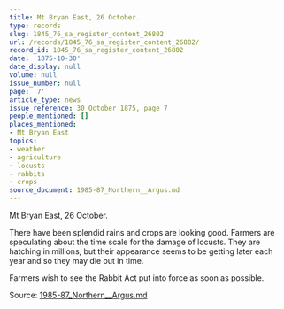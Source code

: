 ```yaml
---
title: Mt Bryan East, 26 October.
type: records
slug: 1845_76_sa_register_content_26802
url: /records/1845_76_sa_register_content_26802/
record_id: 1845_76_sa_register_content_26802
date: '1875-10-30'
date_display: null
volume: null
issue_number: null
page: '7'
article_type: news
issue_reference: 30 October 1875, page 7
people_mentioned: []
places_mentioned:
- Mt Bryan East
topics:
- weather
- agriculture
- locusts
- rabbits
- crops
source_document: 1985-87_Northern__Argus.md
---
```


Mt Bryan East, 26 October.

There have been splendid rains and crops are looking good.  Farmers are speculating about the time scale for the damage of locusts.  They are hatching in millions, but their appearance seems to be getting later each year and so they may die out in time.

Farmers wish to see the Rabbit Act put into force as soon as possible.

Source: [1985-87_Northern__Argus.md](/downloads/markdown/1985-87_Northern__Argus.md)
